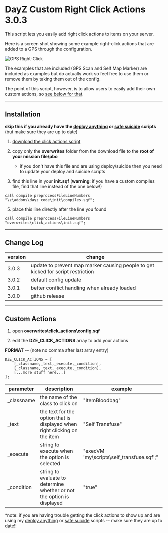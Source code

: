 # DayZ Custom Right Click Actions 3.0.3

This script lets you easily add right click actions to items on your server. 

Here is a screen shot showing some example right-click actions that are added to a GPS through the configuration.

![GPS Right-Click](https://dl.dropboxusercontent.com/u/39416623/pics/gps_rc.png "GPS Right-Click")

The examples that are included (GPS Scan and Self Map Marker) are included as examples but do actually work so feel free to use them or remove them by taking them out of the config.

The point of this script, however, is to allow users to easily add their own custom actions, so [see below for that](#custom-actions).

-----

## Installation

**skip this if you already have the [deploy anything](https://github.com/mudzereli/DayZEpochDeployableBike "deploy anything") or [safe suicide](https://github.com/mudzereli/DayZEpochSuicide "safe suicide") scripts** (but make sure they are up to date)

1) [download the click actions script](https://github.com/mudzereli/DayZEpochClickActions/archive/master.zip "download")

2) copy only the **overwrites** folder from the download file to the **root of your mission file/pbo**

    - if you don't have this file and are using deploy/suicide then you need to update your deploy and suicide scripts

4) find this line in your **init.sqf** (**warning**: if you have a custom compiles file, find that line instead of the one below!)

```sqf
call compile preprocessFileLineNumbers "\z\addons\dayz_code\init\compiles.sqf";
```


5) place this line directly after the line you found

```sqf
call compile preprocessFileLineNumbers "overwrites\click_actions\init.sqf";
```

-----

## Change Log

version | change
--------|-------
3.0.3   | update to prevent map marker causing people to get kicked for script restriction
3.0.2   | default config update
3.0.1   | better conflict handling when already loaded
3.0.0   | github release

-----

## Custom Actions

1) open **overwrites\click_actions\config.sqf** 

2) edit the **DZE_CLICK_ACTIONS** array to add your actions

**FORMAT** -- (note no comma after last array entry)

```
DZE_CLICK_ACTIONS = [
    [_classname,_text,_execute,_condition],
    [_classname,_text,_execute,_condition],
    [...more stuff here...]
];
```

 parameter  | description                                                                | example
------------|----------------------------------------------------------------------------|---------
_classname  | the name of the class to click on                                          | "ItemBloodbag"
_text       | the text for the option that is displayed when right clicking on the item  | "Self Transfuse"
_execute    | string to execute when the option is selected                              | "execVM 'my\scripts\self_transfuse.sqf';"
_condition  | string to evaluate to determine whether or not the option is displayed     | "true"

*note: if you are having trouble getting the click actions to show up and are using my [deploy anything](https://github.com/mudzereli/DayZEpochDeployableBike "deploy anything") or [safe suicide](https://github.com/mudzereli/DayZEpochSuicide "safe suicide") scripts -- make sure they are up to date!!